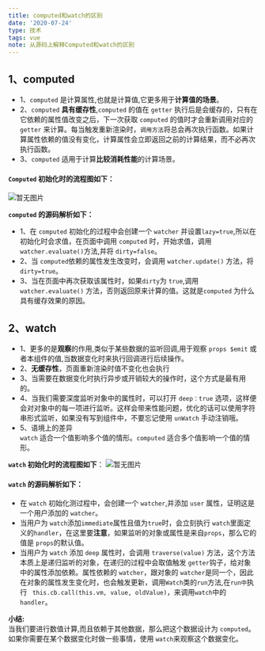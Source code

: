 ```yaml
---
title: computed和watch的区别
date: '2020-07-24'
type: 技术
tags: vue
note: 从源码上解释Computed和watch的区别
---
```


## 1、computed
+ 1、`computed` 是计算属性,也就是计算值,它更多用于**计算值的场景**。
+ 2、`computed` **具有缓存性**,`computed` 的值在 `getter` 执行后是会缓存的，只有在它依赖的属性值改变之后，下一次获取 `computed` 的值时才会重新调用对应的 `getter` 来计算。每当触发重新渲染时，`调用方法`将总会再次执行函数。如果计算属性依赖的值没有变化，计算属性会立即返回之前的计算结果，而不必再次执行函数。
+ 3、`computed` 适用于计算**比较消耗性能**的计算场景。

#### `Computed` 初始化时的流程图如下：

<img src="../../images/computed的初始化流程图.jpg" alt="暂无图片">

**`computed` 的源码解析如下：**
+ 1、在 `computed` 初始化的过程中会创建一个 `watcher` 并设置`lazy=true`,所以在初始化时会求值，在页面中调用 `computed` 时，开始求值，调用 `watcher.evaluate()`方法,并将 `dirty=false`。
+ 2、当 `computed`依赖的属性发生改变时，会调用  `watcher.update()` 方法，将`dirty=true`。
+ 3、当在页面中再次获取该属性时，如果`dirty`为 `true`,调用 `watcher.evaluate()` 方法，否则返回原来计算的值。这就是`computed` 为什么具有缓存效果的原因。

## 2、watch

+ 1、更多的是**观察**的作用,类似于某些数据的监听回调,用于观察 `props $emit` 或者本组件的值,当数据变化时来执行回调进行后续操作。
+ 2、**无缓存性**，页面重新渲染时值不变化也会执行
+ 3、当需要在数据变化时执行异步或开销较大的操作时，这个方式是最有用的。
+ 4、当我们需要深度监听对象中的属性时，可以打开 `deep：true` 选项，这样便会对对象中的每一项进行监听。这样会带来性能问题，优化的话可以使用字符串形式监听，如果没有写到组件中，不要忘记使用 `unWatch` 手动注销哦。    
+ 5、语境上的差异  
`watch` 适合一个值影响多个值的情形。`computed` 适合多个值影响一个值的情形。

**`watch` 初始化时的流程图如下**：
<img src="../../images/watch的初始化流程.jpg" alt="暂无图片">
 

#### `watch` 的源码解析如下：
+ 在 `watch` 初始化测过程中，会创建一个 `watcher`,并添加 `user` 属性，证明这是一个用户添加的 `watcher`。
+ 当用户为 `watch`添加`immediate`属性且值为`true`时，会立刻执行 `watch`里面定义的`handler`，在这里要**注意**，如果监听的对象或属性是来自`props`，那么它的值是 `props`的默认值。
+ 当用户为 `watch` 添加 `deep` 属性时，会调用 `traverse(value)` 方法，这个方法本质上是递归监听的对象，在递归的过程中会取值触发 `getter`钩子，给对象中的属性添加依赖。属性依赖的 `watcher`，跟对象的 `watcher`是同一个，因此在对象的属性发生变化时，也会触发更新，调用`Watch`类的`run`方法,在`run中`执行 ` this.cb.call(this.vm, value, oldValue)`，来调用`watch`中的`handler`。

**小结:**<br>
当我们要进行数值计算,而且依赖于其他数据，那么把这个数据设计为 `computed`。<br>
如果你需要在某个数据变化时做一些事情，使用 `watch`来观察这个数据变化。